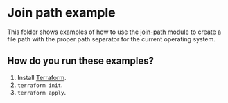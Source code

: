 # Join path example

This folder shows examples of how to use the [join-path module](https://github.com/terraform-modules-krish/terraform-aws-utilities/blob/v0.3.0/modules/join-path) to create a file path with the 
proper path separator for the current operating system. 




## How do you run these examples?

1. Install [Terraform](https://www.terraform.io/).
1. `terraform init`.
1. `terraform apply`.



